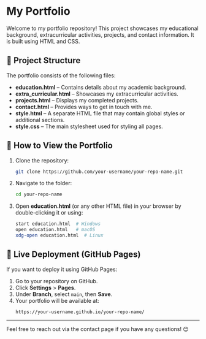 # My Portfolio

Welcome to my portfolio repository! This project showcases my educational background, extracurricular activities, projects, and contact information. It is built using HTML and CSS.

## 📂 Project Structure

The portfolio consists of the following files:

- **education.html** – Contains details about my academic background.
- **extra_curricular.html** – Showcases my extracurricular activities.
- **projects.html** – Displays my completed projects.
- **contact.html** – Provides ways to get in touch with me.
- **style.html** – A separate HTML file that may contain global styles or additional sections.
- **style.css** – The main stylesheet used for styling all pages.

## 🚀 How to View the Portfolio

1. Clone the repository:
   ```sh
   git clone https://github.com/your-username/your-repo-name.git
   ```
2. Navigate to the folder:
   ```sh
   cd your-repo-name
   ```
3. Open **education.html** (or any other HTML file) in your browser by double-clicking it or using:
   ```sh
   start education.html  # Windows
   open education.html   # macOS
   xdg-open education.html  # Linux
   ```

## 📢 Live Deployment (GitHub Pages)

If you want to deploy it using GitHub Pages:
1. Go to your repository on GitHub.
2. Click **Settings** > **Pages**.
3. Under **Branch**, select `main`, then **Save**.
4. Your portfolio will be available at:
   ```
   https://your-username.github.io/your-repo-name/
   ```

---

Feel free to reach out via the contact page if you have any questions! 😊

